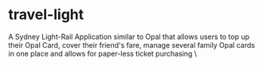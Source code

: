 # travel-light
A Sydney Light-Rail Application similar to Opal that allows users to top up their Opal Card, cover their friend's fare, manage several family Opal cards in one place and 
allows for paper-less ticket purchasing 
\

